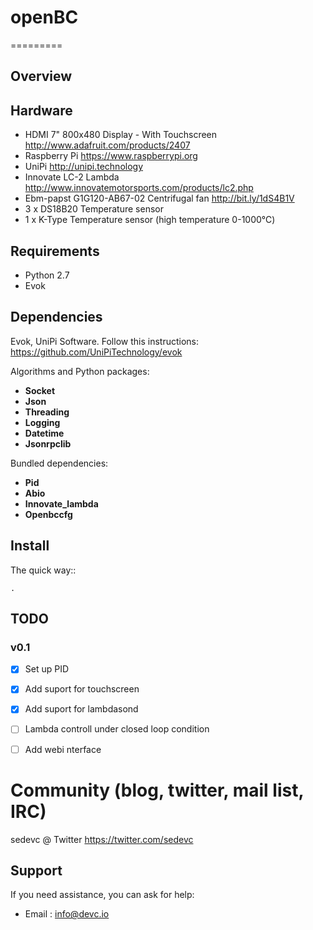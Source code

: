 # openBC
=========




Overview
--------
Hardware
---------
* HDMI 7" 800x480 Display - With Touchscreen http://www.adafruit.com/products/2407
* Raspberry Pi https://www.raspberrypi.org
* UniPi http://unipi.technology
* Innovate LC-2 Lambda http://www.innovatemotorsports.com/products/lc2.php
* Ebm-papst G1G120-AB67-02 Centrifugal fan http://bit.ly/1dS4B1V
* 3 x DS18B20 Temperature sensor
* 1 x K-Type Temperature sensor (high temperature 0-1000℃)

Requirements
------------
* Python 2.7
* Evok

Dependencies
--------------------
Evok, UniPi Software. Follow this instructions: https://github.com/UniPiTechnology/evok

Algorithms and Python packages:
- **Socket**
- **Json**
- **Threading**
- **Logging**
- **Datetime**
- **Jsonrpclib**

Bundled dependencies:
- **Pid**
- **Abio**
- **Innovate_lambda**
- **Openbccfg**

Install
--------
The quick way::

    .

TODO
----

### v0.1
- [x] Set up PID
- [x] Add suport for touchscreen
- [x] Add suport for lambdasond
- [ ] Lambda controll under closed loop condition
- [ ] Add webi nterface


Community (blog, twitter, mail list, IRC)
=========================================

sedevc @ Twitter https://twitter.com/sedevc

Support
-------

If you need assistance, you can ask for help:

* Email      : info@devc.io